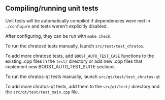 Compiling/running unit tests
------------------------------------

Unit tests will be automatically compiled if dependencies were met in `./configure`
and tests weren't explicitly disabled.

After configuring, they can be run with `make check`.

To run the chratosd tests manually, launch `src/test/test_chratos`.

To add more chratosd tests, add `BOOST_AUTO_TEST_CASE` functions to the existing
.cpp files in the `test/` directory or add new .cpp files that
implement new BOOST_AUTO_TEST_SUITE sections.

To run the chratos-qt tests manually, launch `src/qt/test/test_chratos-qt`

To add more chratos-qt tests, add them to the `src/qt/test/` directory and
the `src/qt/test/test_main.cpp` file.
